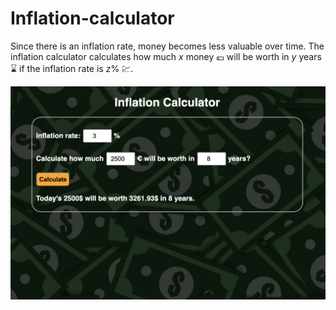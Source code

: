 # Inflation-calculator

Since there is an inflation rate, money becomes less valuable over time. The inflation calculator calculates how much _x_ money :euro: will be worth in _y_ years :hourglass: if the inflation rate is _z_% :chart:.

![Example](./example.png)
